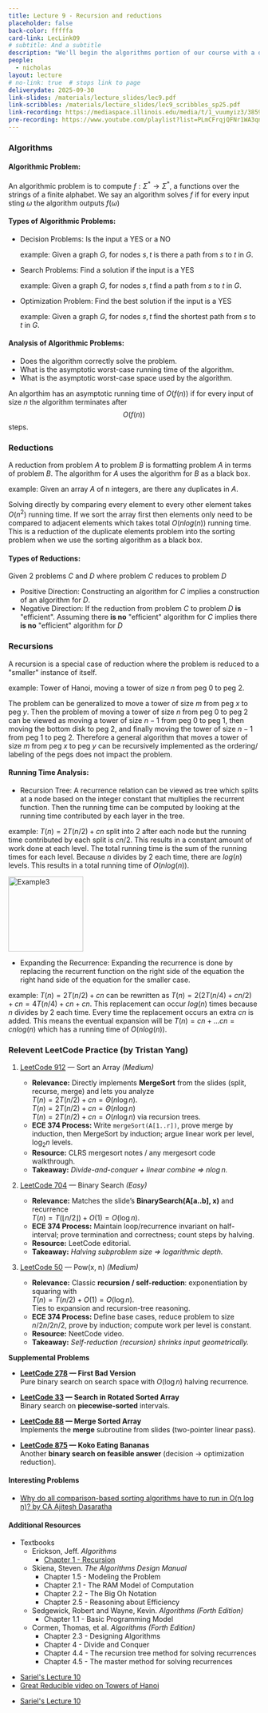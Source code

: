 ```yaml
---
title: Lecture 9 - Recursion and reductions
placeholder: false
back-color: fffffa
card-link: LecLink09
# subtitle: And a subtitle
description: "We'll begin the algorithms portion of our course with a quick recap of the most fundamental algorithmic technique: recursion. We'll also briefly go over solving recurrences. "
people:
  - nicholas
layout: lecture
# no-link: true  # stops link to page 
deliverydate: 2025-09-30
link-slides: /materials/lecture_slides/lec9.pdf
link-scribbles: /materials/lecture_slides/lec9_scribbles_sp25.pdf
link-recording: https://mediaspace.illinois.edu/media/t/1_vuumyiz3/385953912
pre-recording: https://www.youtube.com/playlist?list=PLmCFrqjQFNr1WA3qnzZU7viSjYaoOR1Ro
---
```


### Algorithms
#### **Algorithmic Problem**:
An algorithmic problem is to compute $f: \Sigma^\ast \rightarrow \Sigma^\ast$, a functions over the strings of a finite alphabet. We say an algorithm solves $f$ if for every input sting $\omega$ the algorithm outputs $f(\omega)$

#### **Types of Algorithmic Problems**:
- Decision Problems: Is the input a YES or a NO

    example: Given a graph $G$, for nodes $s,t$ is there a path from $s$ to $t$ in $G$.
- Search Problems: Find a solution if the input is a YES

    example: Given a graph $G$, for nodes $s,t$ find a path from $s$ to $t$ in $G$.
- Optimization Problem: Find the best solution if the input is a YES

    example: Given a graph $G$, for nodes $s,t$ find the shortest path from $s$ to $t$ in $G$.

#### **Analysis of Algorithmic Problems**:
- Does the algorithm correctly solve the problem.
- What is the asymptotic worst-case running time of the algorithm.
- What is the asymptotic worst-case space used by the algorithm.

An algorthim has an asymptotic running time of $O(f(n))$ if for every input of size $n$ the algorithm terminates after $$O(f(n))$$ steps.

### Reductions
A reduction from problem $A$ to problem $B$ is formatting problem $A$ in terms of problem $B$. The algorithm for $A$ uses the algorithm for $B$ as a black box.

example: Given an array $A$ of n integers, are there any duplicates in $A$.

Solving directly by comparing every element to every other element takes $O(n^2)$ running time. If we sort the array first then elements only need to be compared to adjacent elements which takes total $O(n log(n))$ running time. This is a reduction of the duplicate elements problem into the sorting problem when we use the sorting algorithm as a black box.

#### **Types of Reductions**:
Given 2 problems $C$ and $D$ where problem $C$ reduces to problem $D$
- Positive Direction: Constructing an algorithm for $C$ implies a construction of an  algorithm for $D$. 
- Negative Direction: If the reduction from problem $C$ to problem $D$ **is** "efficient". Assuming there **is no** "efficient" algorithm for $C$ implies there **is no** "efficient" algorithm for $D$


### Recursions
A recursion is a special case of reduction where the problem is reduced to a "smaller" instance of itself.

example: Tower of Hanoi, moving a tower of size $n$ from peg $0$ to peg $2$.

The problem can be generalized to move a tower of size $m$ from peg $x$ to peg $y$. Then the problem of moving a tower of size $n$ from peg 0 to peg 2 can be viewed as moving a tower of size $n-1$ from peg 0 to peg 1, then moving the bottom disk to peg 2, and finally moving the tower of size $n-1$ from peg 1 to peg 2. Therefore a general algorithm that moves a tower of size $m$ from peg $x$ to peg $y$ can be recursively implemented as the ordering/ labeling of the pegs does not impact the problem.

#### **Running Time Analysis**:
- Recursion Tree: A recurrence relation can be viewed as tree which splits at a node based on the integer constant that multiplies the recurrent function. Then the running time can be computed by looking at the running time contributed by each layer in the tree.

example: $T(n) = 2T(n/2)+cn$ split into 2 after each node but the running time contributed by each split is $cn/2$. This results in a constant amount of work done at each level. The total running time is the sum of the running times for each level. Because $n$ divides by 2 each time, there are $log(n)$ levels. This results in a total running time of $O(nlog(n))$.

<img src="/img/lectures/Lec10/lec10_fig1.PNG" alt="Example3" style="height: 150px;">

- Expanding the Recurrence: Expanding the recurrence is done by replacing the recurrent function on the right side of the equation the right hand side of the equation for the smaller case.

example: $T(n) = 2T(n/2) + cn$ can be rewritten as $T(n) = 2(2T(n/4)+cn/2)+cn = 4T(n/4)+cn+cn$. This replacement can occur $log(n)$ times because $n$ divides by 2 each time. Every time the replacement occurs an extra $cn$ is added. This means the eventual expansion will be $T(n) = cn+...cn = cnlog(n)$ which has a running time of $O(nlog(n))$.

### Relevent LeetCode Practice (by Tristan Yang)

1. [LeetCode 912](https://leetcode.com/problems/sort-an-array/) — Sort an Array *(Medium)*
    - **Relevance:** Directly implements **MergeSort** from the slides (split, recurse, merge) and lets you analyze  
      $T(n) = 2T(n/2) + cn = \Theta(n \log n)$.  
      $T(n) = 2T(n/2) + cn = \Theta(n \log n)$  
      $T(n) = 2T(n/2) + cn = O(n \log n)$ via recursion trees.
    - **ECE 374 Process:** Write `mergeSort(A[1..r])`, prove merge by induction, then MergeSort by induction; argue linear work per level, $\log_2 n$ levels.  
    - **Resource:** CLRS mergesort notes / any mergesort code walkthrough.  
    - **Takeaway:** *Divide-and-conquer + linear combine ⇒ $n \log n$.*

2. [LeetCode 704](https://leetcode.com/problems/binary-search) — Binary Search *(Easy)*
    - **Relevance:** Matches the slide’s **BinarySearch(A[a..b], x)** and recurrence  
      $T(n) = T(\lfloor n/2 \rfloor) + O(1) = O(\log n)$.  
    - **ECE 374 Process:** Maintain loop/recurrence invariant on half-interval; prove termination and correctness; count steps by halving.  
    - **Resource:** LeetCode editorial.  
    - **Takeaway:** *Halving subproblem size ⇒ logarithmic depth.*

3. [LeetCode 50](https://leetcode.com/problems/powx-n/) — Pow(x, n) *(Medium)*
    - **Relevance:** Classic **recursion / self-reduction**: exponentiation by squaring with  
      $T(n) = T(n/2) + O(1) = O(\log n)$.  
      Ties to expansion and recursion-tree reasoning.  
    - **ECE 374 Process:** Define base cases, reduce problem to size $n/2n/2n/2$, prove by induction; compute work per level is constant.  
    - **Resource:** NeetCode video.  
    - **Takeaway:** *Self-reduction (recursion) shrinks input geometrically.*

**Supplemental Problems**

- **[LeetCode 278](https://leetcode.com/problems/first-bad-version/) — First Bad Version**  
  Pure binary search on search space with $O(\log n)$ halving recurrence.

- **[LeetCode 33](https://leetcode.com/problems/search-in-rotated-sorted-array/) — Search in Rotated Sorted Array**  
  Binary search on **piecewise-sorted** intervals.

- **[LeetCode 88](https://leetcode.com/problems/merge-sorted-array/) — Merge Sorted Array**  
  Implements the **merge** subroutine from slides (two-pointer linear pass).

- **[LeetCode 875](https://leetcode.com/problems/koko-eating-bananas/) — Koko Eating Bananas**  
  Another **binary search on feasible answer** (decision → optimization reduction).


<h4>Interesting Problems </h4>

* [Why do all comparison-based sorting algorithms have to run in O(n log n)? by CA Ajitesh Dasaratha](/materials/extra_content/Sorting_Lower_Bound_Ajitesh.pdf)


<h4>Additional Resources</h4>

* Textbooks 
  * Erickson, Jeff. *Algorithms* 
	* [Chapter 1 - Recursion](https://jeffe.cs.illinois.edu/teaching/algorithms/book/03-dynprog.pdf)
  * Skiena, Steven. *The Algorithms Design Manual*
    * Chapter 1.5 - Modeling the Problem
    * Chapter 2.1 - The RAM Model of Computation
    * Chapter 2.2 - The Big Oh Notation
    * Chapter 2.5 - Reasoning about Efficiency
  * Sedgewick, Robert and Wayne, Kevin. *Algorithms (Forth Edition)*
    * Chapter 1.1 - Basic Programming Model
  * Cormen, Thomas, et al. *Algorithms (Forth Edition)*
    * Chapter 2.3 - Designing Algorithms
    * Chapter 4 - Divide and Conquer 
    * Chapter 4.4 - The recursion tree method for solving recurrences
    * Chapter 4.5 - The master method for solving recurrences

- [Sariel's Lecture 10](https://courses.engr.illinois.edu/cs374/fa2020/lec_prerec/) 
- [Great Reducible video on Towers of Hanoi](https://www.youtube.com/watch?v=rf6uf3jNjbo)
* [Sariel's Lecture 10](https://www.youtube.com/watch?v=vBl8JSdKrvw&list=PLaEwgrahG-LpCO04ip9-KfGIYSr1YGbwE&pp=iAQB)














